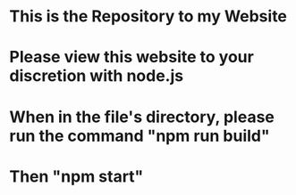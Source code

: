 # This is the Repository to my Website
# Please view this website to your discretion with node.js
# When in the file's directory, please run the command "npm run build"
# Then "npm start"
